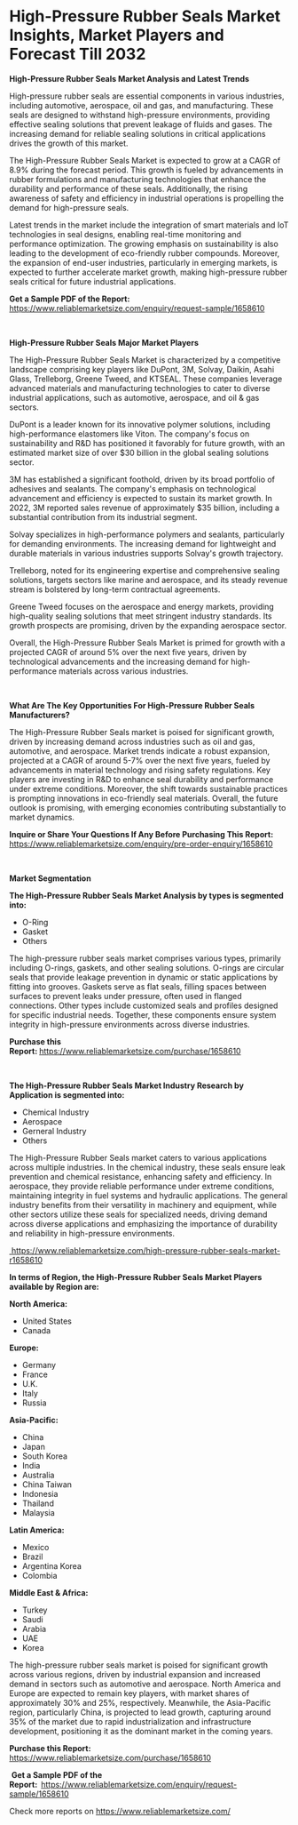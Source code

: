<p><h1>High-Pressure Rubber Seals Market Insights, Market Players and Forecast Till 2032</h1></p><p><strong>High-Pressure Rubber Seals Market Analysis and Latest Trends</strong></p>
<p><p>High-pressure rubber seals are essential components in various industries, including automotive, aerospace, oil and gas, and manufacturing. These seals are designed to withstand high-pressure environments, providing effective sealing solutions that prevent leakage of fluids and gases. The increasing demand for reliable sealing solutions in critical applications drives the growth of this market. </p><p>The High-Pressure Rubber Seals Market is expected to grow at a CAGR of 8.9% during the forecast period. This growth is fueled by advancements in rubber formulations and manufacturing technologies that enhance the durability and performance of these seals. Additionally, the rising awareness of safety and efficiency in industrial operations is propelling the demand for high-pressure seals. </p><p>Latest trends in the market include the integration of smart materials and IoT technologies in seal designs, enabling real-time monitoring and performance optimization. The growing emphasis on sustainability is also leading to the development of eco-friendly rubber compounds. Moreover, the expansion of end-user industries, particularly in emerging markets, is expected to further accelerate market growth, making high-pressure rubber seals critical for future industrial applications.</p></p>
<p><strong>Get a Sample PDF of the Report:&nbsp;</strong> <a href="https://www.reliablemarketsize.com/enquiry/request-sample/1658610?utm_campaign=2453&utm_medium=2&utm_source=Github&utm_content=ia&utm_term=23032025&utm_id=high-pressure-rubber-seals">https://www.reliablemarketsize.com/enquiry/request-sample/1658610</a></p>
<p>&nbsp;</p>
<p><strong>High-Pressure Rubber Seals Major Market Players</strong></p>
<p><p>The High-Pressure Rubber Seals Market is characterized by a competitive landscape comprising key players like DuPont, 3M, Solvay, Daikin, Asahi Glass, Trelleborg, Greene Tweed, and KTSEAL. These companies leverage advanced materials and manufacturing technologies to cater to diverse industrial applications, such as automotive, aerospace, and oil & gas sectors.</p><p>DuPont is a leader known for its innovative polymer solutions, including high-performance elastomers like Viton. The company's focus on sustainability and R&D has positioned it favorably for future growth, with an estimated market size of over $30 billion in the global sealing solutions sector.</p><p>3M has established a significant foothold, driven by its broad portfolio of adhesives and sealants. The company's emphasis on technological advancement and efficiency is expected to sustain its market growth. In 2022, 3M reported sales revenue of approximately $35 billion, including a substantial contribution from its industrial segment.</p><p>Solvay specializes in high-performance polymers and sealants, particularly for demanding environments. The increasing demand for lightweight and durable materials in various industries supports Solvay's growth trajectory.</p><p>Trelleborg, noted for its engineering expertise and comprehensive sealing solutions, targets sectors like marine and aerospace, and its steady revenue stream is bolstered by long-term contractual agreements. </p><p>Greene Tweed focuses on the aerospace and energy markets, providing high-quality sealing solutions that meet stringent industry standards. Its growth prospects are promising, driven by the expanding aerospace sector.</p><p>Overall, the High-Pressure Rubber Seals Market is primed for growth with a projected CAGR of around 5% over the next five years, driven by technological advancements and the increasing demand for high-performance materials across various industries.</p></p>
<p>&nbsp;</p>
<p><strong>What Are The Key Opportunities For High-Pressure Rubber Seals Manufacturers?</strong></p>
<p><p>The High-Pressure Rubber Seals market is poised for significant growth, driven by increasing demand across industries such as oil and gas, automotive, and aerospace. Market trends indicate a robust expansion, projected at a CAGR of around 5-7% over the next five years, fueled by advancements in material technology and rising safety regulations. Key players are investing in R&D to enhance seal durability and performance under extreme conditions. Moreover, the shift towards sustainable practices is prompting innovations in eco-friendly seal materials. Overall, the future outlook is promising, with emerging economies contributing substantially to market dynamics.</p></p>
<p><strong>Inquire or Share Your Questions If Any Before Purchasing This Report:</strong> <a href="https://www.reliablemarketsize.com/enquiry/pre-order-enquiry/1658610?utm_campaign=2453&utm_medium=2&utm_source=Github&utm_content=ia&utm_term=23032025&utm_id=high-pressure-rubber-seals">https://www.reliablemarketsize.com/enquiry/pre-order-enquiry/1658610</a></p>
<p>&nbsp;</p>
<p><strong>Market Segmentation</strong></p>
<p><strong>The High-Pressure Rubber Seals Market Analysis by types is segmented into:</strong></p>
<p><ul><li>O-Ring</li><li>Gasket</li><li>Others</li></ul></p>
<p><p>The high-pressure rubber seals market comprises various types, primarily including O-rings, gaskets, and other sealing solutions. O-rings are circular seals that provide leakage prevention in dynamic or static applications by fitting into grooves. Gaskets serve as flat seals, filling spaces between surfaces to prevent leaks under pressure, often used in flanged connections. Other types include customized seals and profiles designed for specific industrial needs. Together, these components ensure system integrity in high-pressure environments across diverse industries.</p></p>
<p><strong>Purchase this Report:&nbsp;</strong><a href="https://www.reliablemarketsize.com/purchase/1658610?utm_campaign=2453&utm_medium=2&utm_source=Github&utm_content=ia&utm_term=23032025&utm_id=high-pressure-rubber-seals">https://www.reliablemarketsize.com/purchase/1658610</a></p>
<p>&nbsp;</p>
<p><strong>The High-Pressure Rubber Seals Market Industry Research by Application is segmented into:</strong></p>
<p><ul><li>Chemical Industry</li><li>Aerospace</li><li>Gerneral Industry</li><li>Others</li></ul></p>
<p><p>The High-Pressure Rubber Seals market caters to various applications across multiple industries. In the chemical industry, these seals ensure leak prevention and chemical resistance, enhancing safety and efficiency. In aerospace, they provide reliable performance under extreme conditions, maintaining integrity in fuel systems and hydraulic applications. The general industry benefits from their versatility in machinery and equipment, while other sectors utilize these seals for specialized needs, driving demand across diverse applications and emphasizing the importance of durability and reliability in high-pressure environments.</p></p>
<p><a href="https://www.reliablemarketsize.com/high-pressure-rubber-seals-market-r1658610?utm_campaign=2453&utm_medium=2&utm_source=Github&utm_content=ia&utm_term=23032025&utm_id=high-pressure-rubber-seals">&nbsp;https://www.reliablemarketsize.com/high-pressure-rubber-seals-market-r1658610</a></p>
<p><strong>In terms of Region, the High-Pressure Rubber Seals Market Players available by Region are:</strong></p>
<p>
    <p> <strong> North America: </strong>
        <ul>
            <li>United States</li>
            <li>Canada</li>
        </ul>
        </p> 
    <p> <strong> Europe: </strong>
        <ul>
            <li>Germany</li>
            <li>France</li>
            <li>U.K.</li>
            <li>Italy</li>
            <li>Russia</li>
        </ul>
        </p> 
    <p> <strong> Asia-Pacific: </strong>
        <ul>
            <li>China</li>
            <li>Japan</li>
            <li>South Korea</li>
            <li>India</li>
            <li>Australia</li>
            <li>China Taiwan</li>
            <li>Indonesia</li>
            <li>Thailand</li>
            <li>Malaysia</li>
        </ul>
        </p> 
    <p> <strong> Latin America: </strong>
        <ul>
            <li>Mexico</li>
            <li>Brazil</li>
            <li>Argentina Korea</li>
            <li>Colombia</li>
        </ul>
        </p> 
    <p> <strong> Middle East & Africa: </strong>
        <ul>
            <li>Turkey</li>
            <li>Saudi</li>
            <li>Arabia</li>
            <li>UAE</li>
            <li>Korea</li>
        </ul>
    </p>
    </p>
<p><p>The high-pressure rubber seals market is poised for significant growth across various regions, driven by industrial expansion and increased demand in sectors such as automotive and aerospace. North America and Europe are expected to remain key players, with market shares of approximately 30% and 25%, respectively. Meanwhile, the Asia-Pacific region, particularly China, is projected to lead growth, capturing around 35% of the market due to rapid industrialization and infrastructure development, positioning it as the dominant market in the coming years.</p></p>
<p><strong>Purchase this Report: </strong><a href="https://www.reliablemarketsize.com/purchase/1658610?utm_campaign=2453&utm_medium=2&utm_source=Github&utm_content=ia&utm_term=23032025&utm_id=high-pressure-rubber-seals">https://www.reliablemarketsize.com/purchase/1658610</a></p>
<p>&nbsp;<strong>Get a Sample PDF of the Report:&nbsp;&nbsp;</strong><a href="https://www.reliablemarketsize.com/enquiry/request-sample/1658610?utm_campaign=2453&utm_medium=2&utm_source=Github&utm_content=ia&utm_term=23032025&utm_id=high-pressure-rubber-seals">https://www.reliablemarketsize.com/enquiry/request-sample/1658610</a></p>
<p><strong></strong></p>
<p>Check more reports on <a href="https://www.reliablemarketsize.com/?utm_campaign=2453&utm_medium=2&utm_source=Github&utm_content=ia&utm_term=23032025&utm_id=high-pressure-rubber-seals">https://www.reliablemarketsize.com/</a></p>